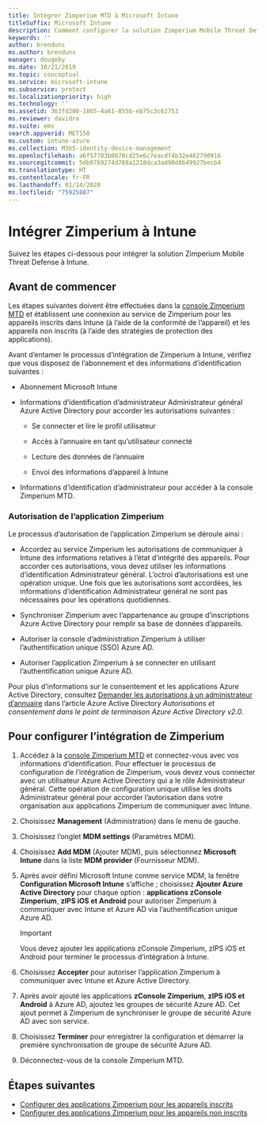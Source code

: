 ```yaml
---
title: Intégrer Zimperium MTD à Microsoft Intune
titleSuffix: Microsoft Intune
description: Comment configurer la solution Zimperium Mobile Threat Defense (MTD) à Microsoft Intune pour contrôler l’accès des appareils mobiles aux ressources de votre entreprise.
keywords: ''
author: brenduns
ms.author: brenduns
manager: dougeby
ms.date: 10/21/2019
ms.topic: conceptual
ms.service: microsoft-intune
ms.subservice: protect
ms.localizationpriority: high
ms.technology: ''
ms.assetid: 363fd280-1865-4a61-855b-eb75c3c62753
ms.reviewer: davidra
ms.suite: ems
search.appverid: MET150
ms.custom: intune-azure
ms.collection: M365-identity-device-management
ms.openlocfilehash: a6f57783b0878cd25e6c7eacdf4b32e462790916
ms.sourcegitcommit: 5db0769274d788a1218dca3ad90d8649927becb4
ms.translationtype: HT
ms.contentlocale: fr-FR
ms.lasthandoff: 01/14/2020
ms.locfileid: "75925807"
---
```

# <a name="integrate-zimperium-with-intune"></a>Intégrer Zimperium à Intune

Suivez les étapes ci-dessous pour intégrer la solution Zimperium Mobile Threat Defense à Intune.

## <a name="before-you-begin"></a>Avant de commencer

Les étapes suivantes doivent être effectuées dans la [console Zimperium MTD](https://www.zimperium.com/platform) et établissent une connexion au service de Zimperium pour les appareils inscrits dans Intune (à l’aide de la conformité de l’appareil) et les appareils non inscrits (à l’aide des stratégies de protection des applications).

Avant d’entamer le processus d’intégration de Zimperium à Intune, vérifiez que vous disposez de l’abonnement et des informations d’identification suivantes :

- Abonnement Microsoft Intune

- Informations d’identification d’administrateur Administrateur général Azure Active Directory pour accorder les autorisations suivantes :

  - Se connecter et lire le profil utilisateur

  - Accès à l’annuaire en tant qu’utilisateur connecté

  - Lecture des données de l’annuaire

  - Envoi des informations d’appareil à Intune

- Informations d’identification d’administrateur pour accéder à la console Zimperium MTD.

### <a name="zimperium-app-authorization"></a>Autorisation de l’application Zimperium

Le processus d’autorisation de l’application Zimperium se déroule ainsi :

- Accordez au service Zimperium les autorisations de communiquer à Intune des informations relatives à l’état d’intégrité des appareils. Pour accorder ces autorisations, vous devez utiliser les informations d’identification Administrateur général. L’octroi d’autorisations est une opération unique. Une fois que les autorisations sont accordées, les informations d’identification Administrateur général ne sont pas nécessaires pour les opérations quotidiennes.

- Synchroniser Zimperium avec l’appartenance au groupe d’inscriptions Azure Active Directory pour remplir sa base de données d’appareils.

- Autoriser la console d’administration Zimperium à utiliser l’authentification unique (SSO) Azure AD.

- Autoriser l’application Zimperium à se connecter en utilisant l’authentification unique Azure AD.

Pour plus d’informations sur le consentement et les applications Azure Active Directory, consultez [Demander les autorisations à un administrateur d’annuaire](https://docs.microsoft.com/azure/active-directory/develop/v2-permissions-and-consent#request-the-permissions-from-a-directory-admin) dans l’article Azure Active Directory *Autorisations et consentement dans le point de terminaison Azure Active Directory v2.0*.


## <a name="to-set-up-zimperium-integration"></a>Pour configurer l’intégration de Zimperium

1. Accédez à la [console Zimperium MTD](https://www.zimperium.com/platform) et connectez-vous avec vos informations d’identification. Pour effectuer le processus de configuration de l’intégration de Zimperium, vous devez vous connecter avec un utilisateur Azure Active Directory qui a le rôle Administrateur général. Cette opération de configuration unique utilise les droits Administrateur général pour accorder l’autorisation dans votre organisation aux applications Zimperium de communiquer avec Intune. 

2. Choisissez **Management** (Administration) dans le menu de gauche.

3. Choisissez l’onglet **MDM settings** (Paramètres MDM).

4. Choisissez **Add MDM** (Ajouter MDM), puis sélectionnez **Microsoft Intune** dans la liste **MDM provider** (Fournisseur MDM).

5. Après avoir défini Microsoft Intune comme service MDM, la fenêtre **Configuration Microsoft Intune** s’affiche ; choisissez **Ajouter Azure Active Directory** pour chaque option : **applications zConsole Zimperium**, **zIPS iOS et Android**  pour autoriser Zimperium à communiquer avec Intune et Azure AD via l’authentification unique Azure AD.

    > [!IMPORTANT]  
    > Vous devez ajouter les applications zConsole Zimperium, zIPS iOS et Android pour terminer le processus d’intégration à Intune.

6. Choisissez **Accepter** pour autoriser l’application Zimperium à communiquer avec Intune et Azure Active Directory.

7. Après avoir ajouté les applications **zConsole Zimperium**, **zIPS iOS et Android** à Azure AD, ajoutez les groupes de sécurité Azure AD. Cet ajout permet à Zimperium de synchroniser le groupe de sécurité Azure AD avec son service.

8. Choisissez **Terminer** pour enregistrer la configuration et démarrer la première synchronisation de groupe de sécurité Azure AD.

9. Déconnectez-vous de la console Zimperium MTD.

## <a name="next-steps"></a>Étapes suivantes

- [Configurer des applications Zimperium pour les appareils inscrits](mtd-apps-ios-app-configuration-policy-add-assign.md)
- [Configurer des applications Zimperium pour les appareils non inscrits](~/protect/mtd-add-apps-unenrolled-devices.md)
